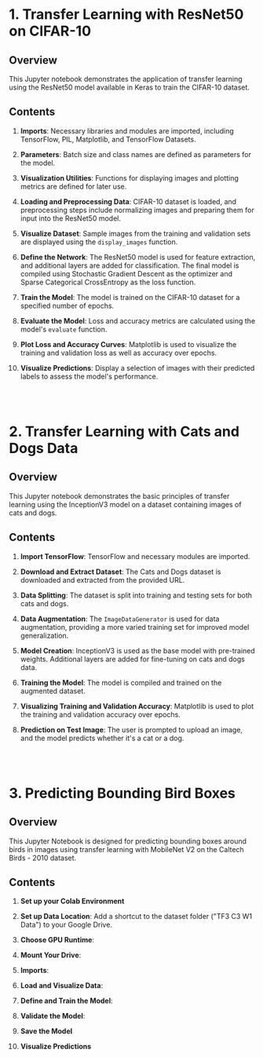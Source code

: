 # 1. Transfer Learning with ResNet50 on CIFAR-10

## Overview
This Jupyter notebook demonstrates the application of transfer learning using the ResNet50 model available in Keras to train the CIFAR-10 dataset.

## Contents
1. **Imports**: Necessary libraries and modules are imported, including TensorFlow, PIL, Matplotlib, and TensorFlow Datasets.

2. **Parameters**: Batch size and class names are defined as parameters for the model.

3. **Visualization Utilities**: Functions for displaying images and plotting metrics are defined for later use.

4. **Loading and Preprocessing Data**: CIFAR-10 dataset is loaded, and preprocessing steps include normalizing images and preparing them for input into the ResNet50 model.

5. **Visualize Dataset**: Sample images from the training and validation sets are displayed using the `display_images` function.

6. **Define the Network**: The ResNet50 model is used for feature extraction, and additional layers are added for classification. The final model is compiled using Stochastic Gradient Descent as the optimizer and Sparse Categorical CrossEntropy as the loss function.

7. **Train the Model**: The model is trained on the CIFAR-10 dataset for a specified number of epochs.

8. **Evaluate the Model**: Loss and accuracy metrics are calculated using the model's `evaluate` function.

9. **Plot Loss and Accuracy Curves**: Matplotlib is used to visualize the training and validation loss as well as accuracy over epochs.

10. **Visualize Predictions**: Display a selection of images with their predicted labels to assess the model's performance.


 <br />
 <br />


# 2. Transfer Learning with Cats and Dogs Data

## Overview
This Jupyter notebook demonstrates the basic principles of transfer learning using the InceptionV3 model on a dataset containing images of cats and dogs.

## Contents
1. **Import TensorFlow**: TensorFlow and necessary modules are imported.

2. **Download and Extract Dataset**: The Cats and Dogs dataset is downloaded and extracted from the provided URL.

3. **Data Splitting**: The dataset is split into training and testing sets for both cats and dogs.

4. **Data Augmentation**: The `ImageDataGenerator` is used for data augmentation, providing a more varied training set for improved model generalization.

5. **Model Creation**: InceptionV3 is used as the base model with pre-trained weights. Additional layers are added for fine-tuning on cats and dogs data.

6. **Training the Model**: The model is compiled and trained on the augmented dataset.

7. **Visualizing Training and Validation Accuracy**: Matplotlib is used to plot the training and validation accuracy over epochs.

8. **Prediction on Test Image**: The user is prompted to upload an image, and the model predicts whether it's a cat or a dog.


 <br />
 <br />

 # 3. Predicting Bounding Bird Boxes 

## Overview 
This Jupyter Notebook is designed for predicting bounding boxes around birds in images using transfer learning with MobileNet V2 on the Caltech Birds - 2010 dataset. 

## Contents 
1. **Set up your Colab Environment**

2. **Set up Data Location**: Add a shortcut to the dataset folder ("TF3 C3 W1 Data") to your Google Drive.

3. **Choose GPU Runtime**: 

4. **Mount Your Drive**: 

5. **Imports**: 

6. **Load and Visualize Data**: 

7. **Define and Train the Model**: 

8. **Validate the Model**:

9. **Save the Model**

10. **Visualize Predictions**








